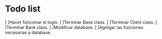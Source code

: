 # Todo list

[ ]Hacer funcionar el login.
[ ]Terminar Base class.
[ ]Terminar Client class.
[ ]Terminar Bank class.
[ ]Modificar database.
[ ]Agregar las funciones necesarias a database.
